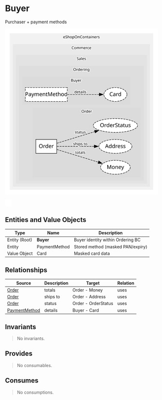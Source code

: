 

# Buyer
Purchaser + payment methods

![contextmap](./relationmap.svg)

![consumablemap](./consumablemap.svg)

## Entities and Value Objects
| Type | Name | Description |
| --- | --- | --- |
| Entity (Root) | **Buyer** | Buyer identity within Ordering BC |
| Entity | PaymentMethod | Stored method (masked PAN/expiry) |
| Value Object | Card | Masked card data |


## Relationships
| Source | Description | Target | Relation |
| --- | --- | --- | --- |
| [Order](../order/entities/order/index.md) | totals | Order - Money | uses |
| [Order](../order/entities/order/index.md) | ships to | Order - Address | uses |
| [Order](../order/entities/order/index.md) | status | Order - OrderStatus | uses |
| [PaymentMethod](entities/payment_method/index.md) | details | Buyer - Card | uses |


## Invariants
> No invariants.

## Provides
> No consumables.

## Consumes
> No consumptions.
	
